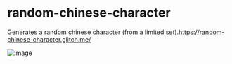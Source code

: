 # random-chinese-character
Generates a random chinese character (from a limited set).https://random-chinese-character.glitch.me/




![image](https://user-images.githubusercontent.com/22201134/190286382-877a199e-c236-47cd-8d6d-8c22bf95fdca.png)
